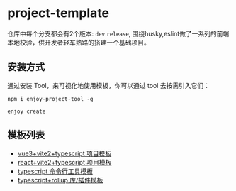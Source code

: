 # project-template

仓库中每个分支都会有2个版本: `dev` `release`, 围绕husky,eslint做了一系列的前端本地校验，供开发者轻车熟路的搭建一个基础项目。

## 安装方式 ##

通过安装 Tool，来可视化地使用模板，你可以通过 tool 去按需引入它们：

```
npm i enjoy-project-tool -g

enjoy create
```

## 模板列表 ##

- [vue3+vite2+typescript 项目模板](https://github.com/seho-code-life/project_template/tree/vue3-vite2-ts-template(release))
- [react+vite2+typescript 项目模板](https://github.com/seho-code-life/project_template/tree/react-vite2-ts-template(release))
- [typescript 命令行工具模板](https://github.com/seho-code-life/project_template/tree/node-command-cli)
- [typescript+rollup 库/插件模板](https://github.com/seho-code-life/project_template/tree/rollup-typescript-package(release))